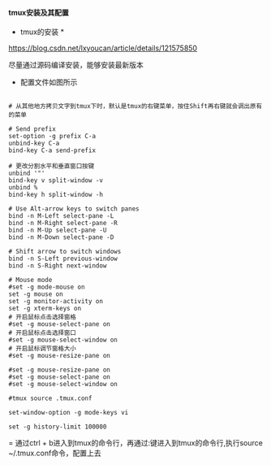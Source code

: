 <!--
 * @Author: your name
 * @Date: 2021-12-28 20:25:43
 * @LastEditTime: 2022-01-03 17:21:14
 * @LastEditors: Please set LastEditors
 * @Description: 打开koroFileHeader查看配置 进行设置: https://github.com/OBKoro1/koro1FileHeader/wiki/%E9%85%8D%E7%BD%AE
 * @FilePath: /Code/Silicon-Vallery/Zsh/tmux.md
-->
#### tmux安装及其配置

* tmux的安装 *

https://blog.csdn.net/lxyoucan/article/details/121575850

尽量通过源码编译安装，能够安装最新版本


* 配置文件如图所示

```shell

# 从其他地方拷贝文字到tmux下时，默认是tmux的右键菜单，按住Shift再右键就会调出原有的菜单

# Send prefix
set-option -g prefix C-a
unbind-key C-a
bind-key C-a send-prefix

# 更改分割水平和垂直窗口按键
unbind '"'
bind-key v split-window -v
unbind %
bind-key h split-window -h

# Use Alt-arrow keys to switch panes 
bind -n M-Left select-pane -L 
bind -n M-Right select-pane -R 
bind -n M-Up select-pane -U 
bind -n M-Down select-pane -D

# Shift arrow to switch windows
bind -n S-Left previous-window
bind -n S-Right next-window

# Mouse mode
#set -g mode-mouse on
set -g mouse on
set -g monitor-activity on
set -g xterm-keys on
# 开启鼠标点击选择窗格
#set -g mouse-select-pane on
# 开启鼠标点击选择窗口
#set -g mouse-select-window on
# 开启鼠标调节窗格大小
#set -g mouse-resize-pane on

#set -g mouse-resize-pane on
#set -g mouse-select-pane on
#set -g mouse-select-window on

#tmux source .tmux.conf

set-window-option -g mode-keys vi

set -g history-limit 100000
```

= 通过ctrl + b进入到tmux的命令行，再通过:键进入到tmux的命令行,执行source ~/.tmux.conf命令，配置上去

